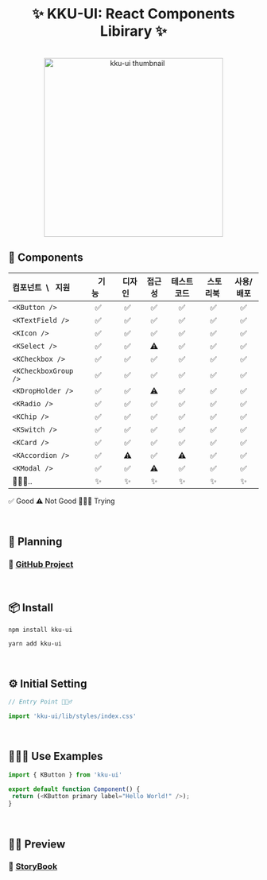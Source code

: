<h1 align="center">✨ KKU-UI: React Components Libirary ✨</h1>

<br>

<div align="center">
  <img width="360" height="360" src="https://github.com/macjjuni/kku-ui/assets/38034518/9b93b70e-a5d5-4d5e-8794-e4b206bff57a" alt="kku-ui thumbnail" >
</div>

## 🎁 Components

| 컴포넌트&nbsp; \ &nbsp; 지원 |&nbsp;&nbsp;&nbsp;기능&nbsp;&nbsp;&nbsp;|&nbsp;&nbsp;디자인&nbsp;&nbsp;| 접근성 |테스트 코드|&nbsp;스토리북&nbsp;| 사용/배포 |
|:-----------------------|:---:|:---:|:---:|:----:|:---:|:-----:|
| `<KButton />`          |✅|✅|  ✅  |✅|✅|✅|
| `<KTextField /> `      |✅|✅|  ✅  |✅|✅|✅|
| `<KIcon />`            |✅|✅|  ✅  |✅|✅|✅|
| `<KSelect />`          |✅|✅| ⚠️  |✅|✅|✅|
| `<KCheckbox />`        |✅|✅|  ✅  |✅|✅|✅|
| `<KCheckboxGroup />`   |✅|✅|  ✅  |✅|✅|✅|
| `<KDropHolder />`      |✅|✅| ⚠️  |✅|✅|✅|
| `<KRadio />`           |✅|✅|  ✅  |✅|✅|✅|
| `<KChip />`            |✅|✅|  ✅  |✅|✅|✅|
| `<KSwitch />`          |✅|✅|  ✅  |✅|✅|✅|
| `<KCard />`            |✅|✅|  ✅  |✅|✅|✅|
| `<KAccordion />`       |✅|⚠️|  ✅  |⚠️|✅|✅|
| `<KModal />`           |✅|✅| ⚠️  |✅|✅|✅|
| 🏃🏻‍♂️..              |✨|✨|  ✨  |✨|✨|✨|

✅ Good ⚠️ Not Good 🧑🏻‍💻 Trying 

<br>

## 📆 Planning

### 📌 <a href="https://github.com/users/macjjuni/projects/1/views/1" target="_blank" >GitHub Project</a>

<br>

## 📦 Install
```
npm install kku-ui
```
```
yarn add kku-ui
```

<br>

## ⚙️ Initial Setting
```typescript
// Entry Point 🏃🏻‍♂️

import 'kku-ui/lib/styles/index.css'
```

<br>

## 🧑🏻‍💻 Use Examples

```typescript
import { KButton } from 'kku-ui'

export default function Component() {
 return (<KButton primary label="Hello World!" />);
} 
```

<br>

## 🕺🏻 Preview

###  🔗 [StoryBook](https://macjjuni.github.io/kku-ui)



